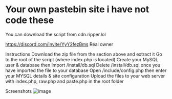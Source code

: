# Your own pastebin site i have not code these 

You can download the script from cdn.ripper.lol

https://discord.com/invite/YyY2fezBms Real owner

Instructions
Download the zip file from the section above and extract it
Go to the root of the script (where index.php is located)
Create your MySQL user & database then import /install/db.sql
Delete /install/db.sql once you have imported the file to your database
Open /include/config.php then enter your MYSQL details & site configuration
Upload the files to your web server with index.php, raw.php and paste.php in the root folder

Screenshots
![image](https://user-images.githubusercontent.com/128880651/228608185-48a58b32-777f-4f1f-9354-a8bfed08b1ef.png)
